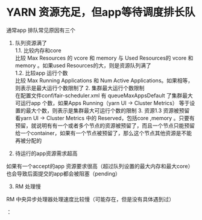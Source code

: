 # YARN 资源充足，但app等待调度排长队

通常app 排队常见原因有三个  
1. 队列资源满了  
1.1. 比较内存和core  
比较 Max Resources 的 vcore 和 memory 与 Used Resources的 vcore 和 memory 。如果used Resources的大，则是资源队列满了  
1.2. 比较app 运行个数  
比较 Max Running Applications 和 Num Active Applications。如果相等，则表示是最大运行个数限制了 2. 集群最大运行个数限制  
在配置文件conf/fair-scheduler.xml 有 queueMaxAppsDefault 了集群最大可运行app 个数，如果Apps Running（yarn UI -&gt; Cluster Metrics） 等于设置的最大个数，则表示是集群最大可运行个数的限制 3. 资源1.3 资源被预留  
看yarn UI -&gt; Cluster Metrics 中的 Reserved，包括core ,memory 。只要有预留，就说明有有一个或者多个节点的资源被预留了，而且一个节点只能预留给一个container，如果有一个节点被预留了，那么这个节点其他资源是不能再被分配的

2. 待运行的app资源需求超高

如果有一个accept的app 资源要求很高（超过队列设置的最大内存和最大core）也会导致后面提交的app都会被阻塞（pending）

3. RM 处理慢

RM 中央异步处理器处理速度比较慢（可能存在，但是没有具体遇到过）



：

